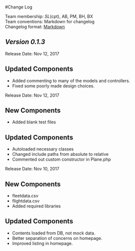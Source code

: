#Change Log

Team membership:  *SL*(cpt), AB, PM, BH, BX  
Team conventions: Markdown for changelog  
Changelog format: [Markdown](https://github.com/adam-p/markdown-here/wiki/Markdown-Cheatsheet) 
## *Version 0.1.3*

Release Date: Nov 12, 2017

## Updated Components
-  Added commenting to many of the models and controllers.
-  Fixed some poorly made design choices.


Release Date: Nov 12, 2017

## New Components
-   Added blank test files

## Updated Components
-   Autoloaded necessary classes
-   Changed include paths from absolute to relative
-   Commented out custom constructor in Plane.php

Release Date: Nov 10, 2017

## New Components
-   fleetdata.csv
-   flightdata.csv
-   Added required libraries

## Updated Components
-   Contents loaded from DB, not mock data.
-   Better separation of concerns on homepage.
-   Improved listing in homepage.
